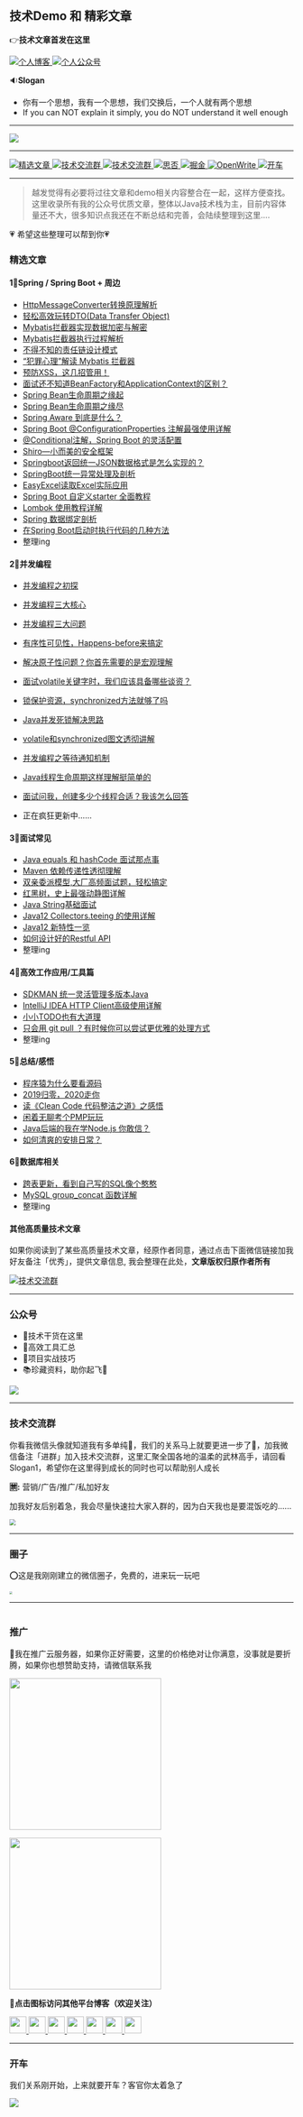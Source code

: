 ## 技术Demo 和 精彩文章



👉**技术文章首发在这里**

<p>
<a href="https://dayarch.top">
<img src="https://img.shields.io/badge/BLOG-%E6%97%A5%E6%8B%B1%E4%B8%80%E5%85%B5-brightgreen.svg" alt="个人博客">
</a>
<a href="#公众号">
<img src="https://img.shields.io/badge/%E5%85%AC%E4%BC%97%E5%8F%B7-%E6%97%A5%E6%8B%B1%E4%B8%80%E5%85%B5-blue.svg" alt="个人公众号">
</a>
</p>


🔉**Slogan** 

- 你有一个思想，我有一个思想，我们交换后，一个人就有两个思想
- If you can NOT explain it simply, you do NOT understand it well enough



---



![](https://cdn.jsdelivr.net/gh/FraserYu/img-host/blog-imgtaidu11.png)



---

<p>
<a href="#精选文章">
<img src="https://img.shields.io/badge/%E5%96%84%E7%94%A8Ctrl+F-%E9%98%85%E8%AF%BB%E7%B2%BE%E9%80%89%E6%96%87%E7%AB%A0-orange.svg" alt="精选文章">
</a>
<a href="#技术交流群">
<img src="https://img.shields.io/badge/Chat-%E5%8A%A0%E7%BE%A4%E4%BA%A4%E6%B5%81-brightgreen.svg" alt="技术交流群">
</a>
<a href="#圈子">
<img src="https://img.shields.io/badge/Social-%E5%BE%AE%E4%BF%A1%E5%9C%88%E5%AD%90-red.svg" alt="技术交流群">
</a>
<a href="https://segmentfault.com/u/tanrigongyibing" target="_blank">
<img src="https://img.shields.io/badge/Follow-%E6%80%9D%E5%90%A6-green.svg" alt="思否">
</a>
<a href="https://juejin.im/user/5d072f9b5188257de35fd756" target="_blank">
<img src="https://img.shields.io/badge/Follow-%E6%8E%98%E9%87%91-blue.svg" alt="掘金">
</a>
<a href="https://openwrite.cn/" target="_blank">
<img src="https://img.shields.io/badge/Tool-OpenWrite-blueviolet.svg" alt="OpenWrite">
</a>
<a href="#开车">
<img src="https://img.shields.io/badge/Happy-%E5%BC%80%E8%BD%A6-yellow.svg" alt="开车">
</a>
</p>


---



>  越发觉得有必要将过往文章和demo相关内容整合在一起，这样方便查找。这里收录所有我的公众号优质文章，整体以Java技术栈为主，目前内容体量还不大，很多知识点我还在不断总结和完善，会陆续整理到这里....



💗 希望这些整理可以帮到你💗





### 精选文章



#### 1⃣️Spring / Spring Boot + 周边

- [HttpMessageConverter转换原理解析](https://dayarch.top/p/spring-boot-messageconverter.html)
- [轻松高效玩转DTO(Data Transfer Object)](https://mp.weixin.qq.com/s/rE_cX0Z7nccY5D6z3O7mUQ)
- [Mybatis拦截器实现数据加密与解密](https://dayarch.top/p/mybatis-interceptor-encrypt-decrypt.html)
- [Mybatis拦截器执行过程解析](https://mp.weixin.qq.com/s/YVl20QqUHTXMubr68wXR1A)
- [不得不知的责任链设计模式](https://mp.weixin.qq.com/s/SqIkX01JwR6QXKTa6Kqp4Q)
- [“犯罪心理”解读 Mybatis 拦截器](https://mp.weixin.qq.com/s/8ohtlnT1Z_O2q8I154Z3-g)
- [预防XSS，这几招管用！](https://mp.weixin.qq.com/s/iK3SQjxx5dSfE0lIWyYqmA)
- [面试还不知道BeanFactory和ApplicationContext的区别？](https://dayarch.top/p/difference-between-beanfactory-and-applicationcontext.html)
- [Spring Bean生命周期之缘起](https://dayarch.top/p/spring-bean-lifecycle-creation.html)
- [Spring Bean生命周期之缘尽](https://dayarch.top/p/spring-bean-lifecycle-destroy.html)
- [Spring Aware 到底是什么？](https://dayarch.top/p/spring-aware.html)
- [Spring Boot @ConfigurationProperties 注解最强使用详解](https://dayarch.top/p/spring-boot-configurationProperties-usage.html)
- [@Conditional注解，Spring Boot 的灵活配置](https://dayarch.top/p/spring-boot-condition-annotation.html)
- [Shiro—小而美的安全框架](https://dayarch.top/p/shiro-in-practice.html)
- [Springboot返回统一JSON数据格式是怎么实现的？](https://dayarch.top/p/spring-boot-global-return.html)
- [SpringBoot统一异常处理及剖析](https://dayarch.top/p/spring-boot-global-exception.html)
- [EasyExcel读取Excel实际应用](https://dayarch.top/p/easyexcel-read.html)
- [Spring Boot 自定义starter 全面教程](https://dayarch.top/p/spring-boot-starter-custom.html)
- [Lombok 使用教程详解](https://dayarch.top/p/lombok-usage.html)
- [Spring 数据绑定剖析](https://dayarch.top/p/spring-data-binding-mechanism.html)
- [在Spring Boot启动时执行代码的几种方法](https://dayarch.top/p/spring-boot-execute-on-startup.html)
- 整理ing





#### 2⃣️并发编程

- [并发编程之初探](https://dayarch.top/p/java-concurrency-metaphor.html)

- [并发编程三大核心](https://dayarch.top/p/java-concurrency-core.html)

- [并发编程三大问题](https://dayarch.top/p/java-concurrency-three-questions.html)

- [有序性可见性，Happens-before来搞定](https://dayarch.top/p/java-concurrency-happens-before-rule.html)

- [解决原子性问题？你首先需要的是宏观理解](https://dayarch.top/p/java-concurrency-atomic.html)

- [面试volatile关键字时，我们应该具备哪些谈资？](https://dayarch.top/p/java-concurrency-volatile.html)

- [锁保护资源，synchronized方法就够了吗](https://dayarch.top/p/java-concurrency-lock-resource.html)

- [Java并发死锁解决思路](https://dayarch.top/p/java-concurrency-dead-lock.html)

- [volatile和synchronized图文透彻讲解](https://dayarch.top/p/difference-between-volatile-and-synchronized-keyword.html)

- [并发编程之等待通知机制](https://dayarch.top/p/waiting-notification-mechanism.html)

- [Java线程生命周期这样理解挺简单的](https://dayarch.top/p/java-thread-life-cycle.html)

- [面试问我，创建多少个线程合适？我该怎么回答](https://dayarch.top/p/how-many-threads-should-be-created.html)

- 正在疯狂更新中......

  



#### 3⃣️面试常见

- [Java equals 和 hashCode 面试那点事](https://dayarch.top/p/java-equals-hashcode.html)
- [Maven 依赖传递性透彻理解](https://dayarch.top/p/maven-dependency-optional-transitive.html)
- [双亲委派模型,大厂高频面试题，轻松搞定](https://dayarch.top/p/java-parents-delegation-model.html)
- [红黑树，史上最强动静图详解](https://dayarch.top/p/redblack-tree.html)
- [Java String基础面试](https://dayarch.top/p/java-string-interview.html)
- [Java12 Collectors.teeing 的使用详解](https://dayarch.top/p/jdk12-collectors-teeing-api-usage.html)
- [Java12 新特性一览](https://dayarch.top/p/jdk12-new-feature-overview.html)
- [如何设计好的Restful API](https://dayarch.top/p/restful-api-design.html)
- 整理ing





#### 4⃣️高效工作应用/工具篇

- [SDKMAN 统一灵活管理多版本Java](https://dayarch.top/p/multiple-java-management.html)
- [IntelliJ IDEA HTTP Client高级使用详解](https://dayarch.top/p/http-client-advanced-usage.html)
- [小小TODO也有大道理](https://dayarch.top/p/how-to-use-todo-feature.html)
- [只会用 git pull ？有时候你可以尝试更优雅的处理方式](https://mp.weixin.qq.com/s/6dg3u2PkcTSQHu_3T_QYnA)
- 整理ing





#### 5⃣️总结/感悟

- [程序猿为什么要看源码](https://mp.weixin.qq.com/s/V7h8O6pVFQ-nr_iA2SNqtw)
- [2019归零，2020走你](https://dayarch.top/p/2019-summary.html)
- [读《Clean Code 代码整洁之道》之感悟](https://dayarch.top/p/book-reviews-clean-code.html)
- [闲着无聊考个PMP玩玩](https://dayarch.top/p/pmp-certificate.html)
- [Java后端的我在学Node.js 你敢信？](https://dayarch.top/p/start-to-learn-nodejs.html)
- [如何清爽的安排日常？](https://dayarch.top/p/how-to-organize-your-day.html)





#### 6⃣️数据库相关

- [跨表更新，看到自己写的SQL像个憨憨](https://dayarch.top/p/mysql-cross-table-update.html)
- [MySQL group_concat 函数详解](https://dayarch.top/p/mysql-group-concat-function-usage.html)
- 整理ing





#### 其他高质量技术文章

如果你阅读到了某些高质量技术文章，经原作者同意，通过点击下面微信链接加我好友备注「优秀」，提供文章信息, 我会整理在此处，**文章版权归原作者所有**

<p><a href="#技术交流群">
<img src="https://img.shields.io/badge/Chat-%E5%8A%A0%E6%88%91%E5%BE%AE%E4%BF%A1-blue.svg" alt="技术交流群">
</a></p>


---



### 公众号

- 🧮技术干货在这里
- 🔧高效工具汇总
- 🧱项目实战技巧
- 📚珍藏资料，助你起飞🛫️ 



![](https://cdn.jsdelivr.net/gh/FraserYu/img-host/blog-imgqr.png)





---






### 

### 技术交流群

你看我微信头像就知道我有多单纯🌹，我们的关系马上就要更进一步了💋，加我微信备注「进群」加入技术交流群，这里汇聚全国各地的温柔的武林高手，请回看Slogan1，希望你在这里得到成长的同时也可以帮助别人成长 



**🈲️:** 营销/广告/推广/私加好友



加我好友后别着急，我会尽量快速拉大家入群的，因为白天我也是要混饭吃的......



<img src="https://cdn.jsdelivr.net/gh/FraserYu/img-host/blog-imgWechatIMG124.jpeg" style="zoom:70%;" />





---

### 圈子

⭕️这是我刚刚建立的微信圈子，免费的，进来玩一玩吧



<img src="https://cdn.jsdelivr.net/gh/FraserYu/img-host/blog-imgWechatIMG191.jpeg" style="zoom:30%;" />





---

#

### 推广

🎁我在推广云服务器，如果你正好需要，这里的价格绝对让你满意，没事就是要折腾，如果你也想赞助支持，请微信联系我

<p>
  <a href="https://www.aliyun.com/minisite/goods?userCode=d4nba2y2" title="阿里云" rel="external nofollow noopener noreferrer" target="_blank">
    <img src="https://cdn.jsdelivr.net/gh/FraserYu/img-host/blog-imgaliyun300x90.jpg" width="269">
  </a>
</p>
<p>
  <a href="https://url.cn/5B5MNZY" title="阿里云" rel="external nofollow noopener noreferrer" target="_blank">
    <img src="https://cdn.jsdelivr.net/gh/FraserYu/img-host/blog-imgtengxunyun.jpg" width="269">
  </a>
</p>



📓**点击图标访问其他平台博客（欢迎关注）**

<div>
	<span>
		<a href="https://segmentfault.com/u/tanrigongyibing" title="思否" rel="external nofollow" target="_blank"><img src="https://cdn.jsdelivr.net/gh/FraserYu/img-host/blog-imgsf1.png" width="30">
		</a>
	</span>
	<span>
  	<a href="https://juejin.im/user/5d072f9b5188257de35fd756" title="掘金" rel="external nofollow" target="_blank"><img src="https://cdn.jsdelivr.net/gh/FraserYu/img-host/blog-imgjuejin.png" width="30">
  	</a>
  </span>
  <span>
  	<a href="https://www.jianshu.com/u/9f9cb4189453" title="简书" rel="external nofollow" target="_blank"><img src="https://cdn.jsdelivr.net/gh/FraserYu/img-host/blog-imgjianshu.png" width="30">
  	</a>
  </span>
  <span>
  	<a href="https://blog.csdn.net/yusimiao" title="CSDN" rel="external nofollow" target="_blank"><img src="https://cdn.jsdelivr.net/gh/FraserYu/img-host/blog-imgcsdn.svg" width="30">
  	</a>
  </span>        
  <span>
  	<a href="https://www.zhihu.com/people/claus-yu/activities" title="知乎" rel="external nofollow" target="_blank"><img src="https://cdn.jsdelivr.net/gh/FraserYu/img-host/blog-imgzhihu.png" width="30">
  	</a>
  </span>
  <span>
  	<a href="https://www.toutiao.com/c/user/103333527519/#mid=1637550143042563" title="头条" rel="external nofollow" target="_blank"><img src="https://cdn.jsdelivr.net/gh/FraserYu/img-host/blog-imgtoutiao.png" width="30">
  	</a>
  </span>           
  <span>
  	<a href="https://my.oschina.net/u/4149877" title="开源中国" rel="external nofollow" target="_blank"><img src="https://cdn.jsdelivr.net/gh/FraserYu/img-host/blog-imgosc.png" width="30">
  	</a>
  </span>
</div>


---



### 开车

我们关系刚开始，上来就要开车？客官你太着急了

![](https://cdn.jsdelivr.net/gh/FraserYu/img-host/blog-img20200207170937.png)








